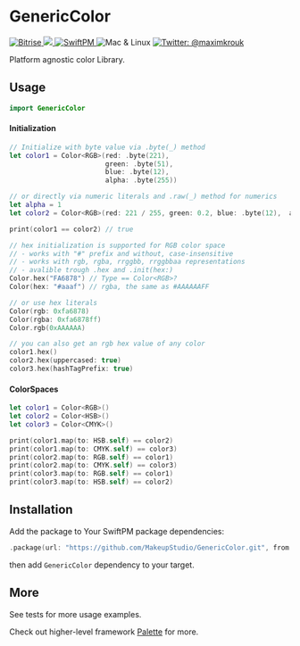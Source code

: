 # GenericColor

<p>
  <a href="https://www.bitrise.io">
        <img src="https://app.bitrise.io/app/a3a37bed689bd009/status.svg?token=BxXqBRMIFEZT29jbaixGpA&branch=master" alt="Bitrise"/>
    </a>
    <a href="https://swift.org">
        <img src="https://img.shields.io/badge/Swift-5.1-red.svg?logo=swift" />
    </a>
    <a href="https://swift.org/package-manager">
        <img src="https://img.shields.io/badge/SwiftPM-Compatible-brightgreen.svg?style=flat" alt="SwiftPM" />
    </a>
    <img src="https://img.shields.io/badge/Platforms-Mac & Linux-green.svg?style=flat" alt="Mac & Linux" />
    <a href="https://twitter.com/maximkrouk">
        <img src="https://img.shields.io/badge/twitter-@maximkrouk-blue.svg?logo=twitter&style=social" alt="Twitter: @maximkrouk"/>
    </a>
</p>

Platform agnostic color Library.

## Usage

```swift
import GenericColor
```

#### Initialization

```swift
// Initialize with byte value via .byte(_) method
let color1 = Color<RGB>(red: .byte(221),
                        green: .byte(51),
                        blue: .byte(12), 
                        alpha: .byte(255))

// or directly via numeric literals and .raw(_) method for numerics
let alpha = 1
let color2 = Color<RGB>(red: 221 / 255, green: 0.2, blue: .byte(12),  alpha: .raw(alpha))

print(color1 == color2) // true

// hex initialization is supported for RGB color space
// - works with "#" prefix and without, case-insensitive
// - works with rgb, rgba, rrggbb, rrggbbaa representations
// - avalible trough .hex and .init(hex:)
Color.hex("FA6878") // Type == Color<RGB>?
Color(hex: "#aaaf") // rgba, the same as #AAAAAAFF

// or use hex literals
Color(rgb: 0xfa6878)
Color(rgba: 0xfa6878ff)
Color.rgb(0xAAAAAA)

// you can also get an rgb hex value of any color
color1.hex()
color2.hex(uppercased: true)
color3.hex(hashTagPrefix: true)
```

#### ColorSpaces

```swift
let color1 = Color<RGB>()
let color2 = Color<HSB>()
let color3 = Color<CMYK>()

print(color1.map(to: HSB.self) == color2)
print(color1.map(to: CMYK.self) == color3)
print(color2.map(to: RGB.self) == color1)
print(color2.map(to: CMYK.self) == color3)
print(color3.map(to: RGB.self) == color1)
print(color3.map(to: HSB.self) == color2)
```

## Installation

Add the package to Your SwiftPM package dependencies:

```swift
.package(url: "https://github.com/MakeupStudio/GenericColor.git", from: "0.2.1")
```

then add `GenericColor` dependency to your target.

## More

See tests for more usage examples.

Check out higher-level framework [Palette](https://github.com/MakeupStudio/Palette) for more.